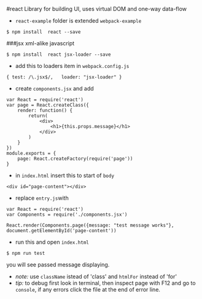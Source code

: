 #react
Library for building UI, uses virtual DOM and one-way data-flow 

* `react-example` folder is extended `webpack-example`
```
$ npm install  react --save
```
###jsx
xml-alike javascript
```
$ npm install  react jsx-loader --save
```
* add this to loaders item in `webpack.config.js`
```
{ test: /\.jsx$/,   loader: "jsx-loader" }
```
* create `components.jsx` and add
```
var React = require('react')
var page = React.createClass({
    render: function() {
        return(
            <div>
                <h1>{this.props.message}</h1>
            </div>
        )
    }
})
module.exports = {
	page: React.createFactory(require('page'))
}

```
* in `index.html` insert this to start of `body`
```
<div id="page-content"></div>
```
* replace `entry.js`with
```
var React = require('react')
var Components = require('./components.jsx')

React.render(Components.page({message: "test message works"}, document.getElementById('page-content'))
```
* run this and open `index.html`
```
$ npm run test
```
you will see passed message displaying.

* *note:* use `className` istead of 'class' and `htmlFor` instead of 'for'
* *tip:* to debug first look in terminal, then inspect page with F12 and go to `console`, if any errors click the file at the end of error line.  
